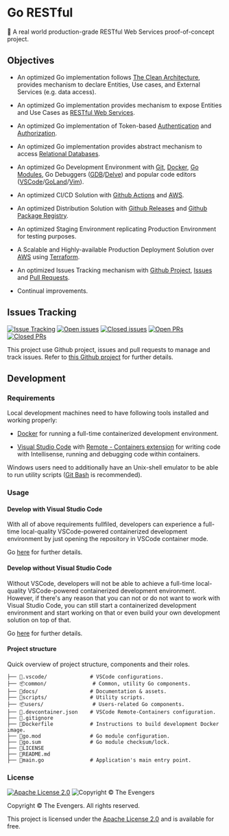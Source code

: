 # Go RESTful

🚀 A real world production-grade RESTful Web Services proof-of-concept project.

## Objectives

- An optimized Go implementation follows [The Clean Architecture](https://blog.cleancoder.com/uncle-bob/2012/08/13/the-clean-architecture.html), provides mechanism to declare Entities, Use cases, and External Services (e.g. data access).

- An optimized Go implementation provides mechanism to expose Entities and Use Cases as [RESTful Web Services](https://en.wikipedia.org/wiki/Representational_state_transfer).

- An optimized Go implementation of Token-based [Authentication](https://en.wikipedia.org/wiki/Authentication) and [Authorization](https://en.wikipedia.org/wiki/Authorization).

- An optimized Go implementation provides abstract mechanism to access [Relational Databases](https://en.wikipedia.org/wiki/Relational_database).

- An optimized Go Development Environment with [Git](https://git-scm.com/), [Docker](https://www.docker.com/), [Go Modules](https://github.com/golang/go/wiki/Modules), Go Debuggers ([GDB](https://golang.org/doc/gdb)/[Delve](https://github.com/go-delve/delve)) and popular code editors ([VSCode](https://www.google.com/search?client=safari&rls=en&q=vscode&ie=UTF-8&oe=UTF-8)/[GoLand](https://www.jetbrains.com/go/)/[Vim](https://github.com/fatih/vim-go)).

- An optimized CI/CD Solution with [Github Actions](https://github.com/features/actions) and [AWS](https://aws.amazon.com/).

- An optimized Distribution Solution with [Github Releases](https://help.github.com/en/enterprise/2.16/user/articles/about-releases) and [Github Package Registry](https://help.github.com/en/articles/about-github-package-registry).

- An optimized Staging Environment replicating Production Environment for testing purposes.

- A Scalable and Highly-available Production Deployment Solution over [AWS](https://aws.amazon.com/) using [Terraform](https://www.terraform.io/).

- An optimized Issues Tracking mechanism with [Github Project](https://github.com/features/project-management/), [Issues](https://help.github.com/en/articles/about-issues) and [Pull Requests](https://help.github.com/en/articles/about-pull-requests).

- Continual improvements.

## Issues Tracking

[![Issue Tracking](https://img.shields.io/static/v1?label=issue%20tracking&message=Github%20project&color=lightgrey)](https://github.com/the-evengers/go-restful/projects/1)
[![Open issues](https://img.shields.io/github/issues/the-evengers/go-restful)](https://github.com/the-evengers/go-restful/issues) [![Closed issues](https://img.shields.io/github/issues-closed/the-evengers/go-restful)](https://github.com/the-evengers/go-restful/issues?q=is%3Aissue+is%3Aclosed) [![Open PRs](https://img.shields.io/github/issues-pr/the-evengers/go-restful)](https://github.com/the-evengers/go-restful/pulls) [![Closed PRs](https://img.shields.io/github/issues-pr-closed/the-evengers/go-restful)](https://github.com/the-evengers/go-restful/pulls?q=is%3Apr+is%3Aclosed)

This project use Github project, issues and pull requests to manage and track issues. Refer to [this Github project](https://github.com/the-evengers/go-restful/projects/1) for further details.

## Development

### Requirements

Local development machines need to have following tools installed and working properly:

- [Docker](https:://www.docker.com) for running a full-time containerized development environment.

- [Visual Studio Code](https://code.visualstudio.com) with [Remote - Containers extension](https://marketplace.visualstudio.com/items?itemName=ms-vscode-remote.remote-containers) for writing code with Intellisense, running and debugging code within containers.

Windows users need to additionally have an Unix-shell emulator to be able to run utility scripts ([Git Bash](https://gitforwindows.org) is recommended).

### Usage

#### Develop with Visual Studio Code

With all of above requirements fullfiled, developers can experience a full-time local-quality VSCode-powered containerized development environment by just opening the repository in VSCode container mode.

Go [here](docs/DEV-WITH-VSCODE.md) for further details.

#### Develop without Visual Studio Code

Without VSCode, developers will not be able to achieve a full-time local-quality VSCode-powered containerized development environment. However, if there's any reason that you can not or do not want to work with Visual Studio Code, you can still start a containerized development environment and start working on that or even build your own development solution on top of that.

Go [here](docs/DEV-WITHOUT-VSCODE.md) for further details.

#### Project structure

Quick overview of project structure, components and their roles.

```
├── 📁.vscode/              # VSCode configurations.
├── 📦common/               # Common, utility Go components.
├── 📁docs/                 # Documentation & assets.
├── 📁scripts/              # Utility scripts.
├── 📦users/                # Users-related Go components.
├── 📄.devcontainer.json    # VSCode Remote-Containers configuration.
├── 📄.gitignore
├── 📄Dockerfile            # Instructions to build development Docker image.
├── 📄go.mod                # Go module configuration.
├── 📄go.sum                # Go module checksum/lock.
├── 📖LICENSE
├── 📖README.md
├── 🚀main.go               # Application's main entry point.

```

### License

[![Apache License 2.0](https://img.shields.io/github/license/the-evengers/go-restful)](https://github.com/the-evengers/go-restful/blob/master/LICENSE) ![Copyright © The Evengers](https://img.shields.io/static/v1?label=copyright&message=The%20Evengers&color=lightgrey)

Copyright © The Evengers. All rights reserved.

This project is licensed under the [Apache License 2.0](https://github.com/the-evengers/go-restful/blob/master/LICENSE) and is available for free.
